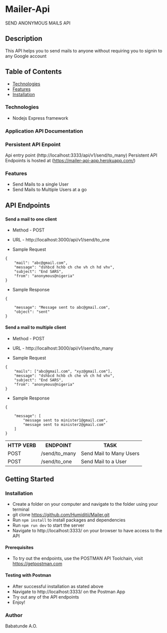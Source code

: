 # Mailer-Api
SEND ANONYMOUS MAILS API


## Description
This API helps you to send mails to anyone without requiring you to signin to any Google account
## Table of Contents

 * [Technologies](#technologies)
 * [Features](#features)
 * [Installation](#installation)

### Technologies
* Nodejs Express framework

### Application API Documentation


### Persistent API Enpoint
Api entry point (http://localhost:3333/api/v1/send/to_many)
Persistent API Endpoints is hosted at (https://mailer-api-app.herokuapp.com/)
### Features
* Send Mails to a single User
* Send Mails to Multiple Users at a go


## API Endpoints

###

<table>

<tr><th>HTTP VERB</th><th>ENDPOINT</th><th>TASK</th></tr>

<tr><td>POST</td> <td>/send/to_many</td> <td>Send Mail to Many Users</td></tr>

<tr><td>POST</td> <td>/send/to_one</td> <td>Send Mail to a User</td></tr>


#### Send a mail to one client

* Method - POST

* URL - http://localhost:3000/api/v1/send/to_one

* Sample Request

```
{
    "mail": "abc@gmail.com",
    "message": "dshbcd hchb ch che vh ch hd vhv",
    "subject": "End SARS",
    "from": "anonymous@nigeria"
}
```

* Sample Response

```
{
   
    "message": "Message sent to abc@gmail.com",
    "object": "sent"
}
```

#### Send a mail to multiple client

* Method - POST

* URL - http://localhost:3000/api/v1/send/to_many

* Sample Request

```
{
    "mails": ["abc@gmail.com", "xyz@gmail.com"],
    "message": "dshbcd hchb ch che vh ch hd vhv",
    "subject": "End SARS",
    "from": "anonymous@nigeria"
}
```

* Sample Response

```
{
   
    "message": [
        "message sent to minister1@gmail.com",
        "message sent to minister2@gmail.com"
    ]
}
```



</table>

## Getting Started

### Installation 

* Create a folder on your computer and navigate to the folder using your terminal
* git clone https://github.com/Humiditii/Mailer.git
* Run `npm install` to install packages and dependencies
* Run `npm run dev` to start the server
* Navigate to http://localhost:3333/ on your browser to have access to the  API

#### Prerequisites

* To try out the endpoints, use the POSTMAN API Toolchain, visit https://getpostman.com

#### Testing with Postman

* After successful installation as stated above
* Navigate to http://localhost:3333/ on the Postman App
* Try out any of the API endpoints
* Enjoy! 


### Author 
Babatunde A.O.





